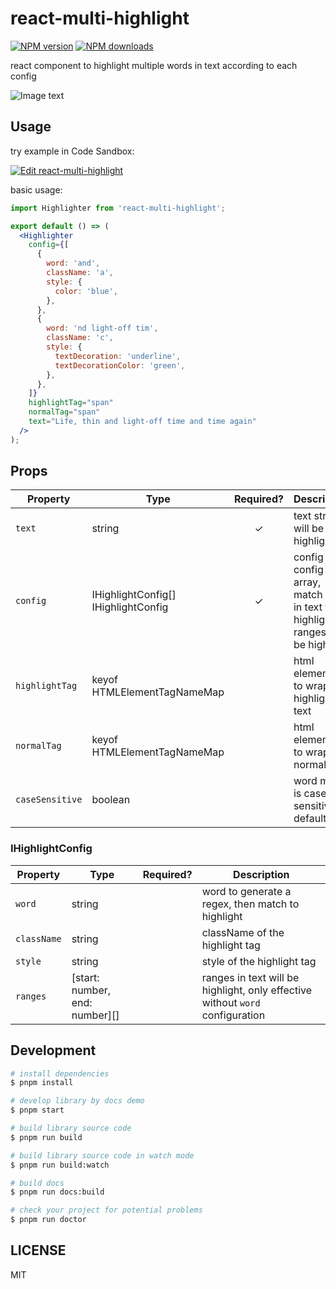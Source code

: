 # react-multi-highlight

[![NPM version](https://img.shields.io/npm/v/react-multi-highlight.svg?style=flat)](https://npmjs.org/package/react-multi-highlight)
[![NPM downloads](http://img.shields.io/npm/dm/react-multi-highlight.svg?style=flat)](https://npmjs.org/package/react-multi-highlight)

react component to highlight multiple words in text according to each config

![Image text](https://raw.githubusercontent.com/xyuanbuilds/react-multi-highlight/main/simple.png)

## Usage

try example in Code Sandbox:

[![Edit react-multi-highlight](https://codesandbox.io/static/img/play-codesandbox.svg)](https://codesandbox.io/s/stupefied-satoshi-olzfr0?)

basic usage:

```jsx
import Highlighter from 'react-multi-highlight';

export default () => (
  <Highlighter
    config={[
      {
        word: 'and',
        className: 'a',
        style: {
          color: 'blue',
        },
      },
      {
        word: 'nd light-off tim',
        className: 'c',
        style: {
          textDecoration: 'underline',
          textDecorationColor: 'green',
        },
      },
    ]}
    highlightTag="span"
    normalTag="span"
    text="Life, thin and light-off time and time again"
  />
);
```

## Props

| Property        | Type                                | Required? | Description                                                                          |
| --------------- | ----------------------------------- | :-------: | ------------------------------------------------------------------------------------ |
| `text`          | string                              |     ✓     | text string will be highlight                                                        |
| `config`        | IHighlightConfig[] IHighlightConfig |     ✓     | config or config array, match word in text to be highlight or ranges to be highlight |
| `highlightTag`  | keyof HTMLElementTagNameMap         |           | html element tag to wrap highlighted text                                            |
| `normalTag`     | keyof HTMLElementTagNameMap         |           | html element tag to wrap normal text                                                 |
| `caseSensitive` | boolean                             |           | word match is case sensitive, default true                                           |

### IHighlightConfig

| Property    | Type                           | Required? | Description                                                                   |
| ----------- | ------------------------------ | :-------: | ----------------------------------------------------------------------------- |
| `word`      | string                         |           | word to generate a regex, then match to highlight                             |
| `className` | string                         |           | className of the highlight tag                                                |
| `style`     | string                         |           | style of the highlight tag                                                    |
| `ranges`    | [start: number, end: number][] |           | ranges in text will be highlight, only effective without `word` configuration |

## Development

```bash
# install dependencies
$ pnpm install

# develop library by docs demo
$ pnpm start

# build library source code
$ pnpm run build

# build library source code in watch mode
$ pnpm run build:watch

# build docs
$ pnpm run docs:build

# check your project for potential problems
$ pnpm run doctor
```

## LICENSE

MIT
